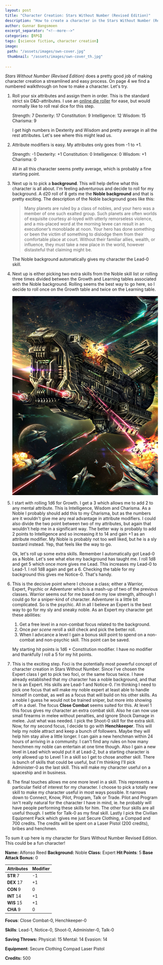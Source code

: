 ```yaml
---
layout: post
title: "Character Creation: Stars Without Number (Revised Edition)"
description: "How to create a character in the Stars Without Number (Revised Edition)"
author: Gunnar Bangsmoen
excerpt_separator: "<!--more-->"
categories: [RPG]
tags: [science fiction, character creation]
image:
 path: "/assets/images/swn-cover.jpg"
 thumbnail: "/assets/images/swn-cover_th.jpg"

---
```


_Stars Without Number (Revised Edition)_ does a pretty good job of making character creation a streamlined and easy process. On page 4 we find a numbered walkthrough on how to make a character. Let's try.

<!--more-->

1. Roll your six attributes and assign them in order. This is the standard strict six D&D-attributes. I use an [online die roller](http://www.brockjones.com/dieroller/dice.htm) for ease, but would normally like to roll real dice for this step.

   Strength: 7
   Dexterity: 17
   Constitution: 9
   Intelligence: 12
   Wisdom: 15
   Charisma: 9

   I get high numbers in Dexterity and Wisdom and pretty average in all the rest attributes. Let's see where this might lead us.

2. Attribute modifiers is easy. My attributes only goes from -1 to +1.

   Strength: -1
   Dexterity: +1
   Constitution: 0
   Intelligence: 0
   Wisdom: +1
   Charisma: 0

   All in all this character seems pretty average, which is probably a fine starting point.

3. Next up is to pick a **background**. This will help define what this character is all about. I'm feeling adventurous and decide to roll for my background. A d20 roll of 8 gets me the **Noble background** and that is pretty exciting. The description of the Noble background goes like this:

   > Many planets are ruled by a class of nobles, and your hero was a member of one such exalted group. Such planets  are  often  worlds  of  exquisite  courtesy  al-loyed with utterly remorseless violence, and a mis-placed word at the morning levee can result in an executioner’s  monoblade  at  noon.  Your  hero  has  done something or been the victim of something to dislodge them from their comfortable place at court. Without  their  familiar  allies,  wealth,  or  influence,  they must take a new place in the world, however distasteful that claiming might be.

   The Noble background automatically gives my character the Lead-0 skill.

4. Next up is either picking two extra skills from the Noble skill list or rolling three times divided between the Growth and Learning tables associated with the Noble background. Rolling seems the best way to go here, so I decide to roll once on the Growth table and twice on the Learning table.

   ![swn](/assets/images/swn.jpg)

5. I start with rolling 1d6 for Growth. I get a 3 which allows me to add 2 to any mental attribute. This is Intelligence, Wisdom and Charisma. As a Noble I probably should add this to my Charisma, but as the numbers are it wouldn't give me any real advantage in attribute modifiers. I could also divide the two point between two of my attributes, but again that wouldn't help me in a significant way. The better way is probably to add 2 points to Intelligence and so increasing it to 14 and gain +1 as an attribute modifier. My Noble is probably not too well liked, but he is a sly bastard instead. Yep, that feels like the way to go.  

   Ok, let's roll up some extra skills. Remember I automatically got Lead-0 as a Noble. Let's see what else my background has taught me. I roll 1d8 and get 5 which once more gives me Lead. This increases my Lead-0 to Lead-1. I roll 1d8 again and get a 6. Checking the table for my background this gives me Notice-0. That's handy.

6. This is the decisive point where I choose a class; either a Warrior, Expert, Psychic or Adventurer which is a mash-up of two of the previous classes. Warrior seems out for me based on my low strength, although I could go for a sniper-kind of character. Adventurer is a little bit complicated. So is the psychic. All in all I believe an Expert is the best way to go for my sly and sneaky noble. As an Expert my character get these abilities:

   1. Get a free level in a non-combat focus related to the background.
   2. Once _per scene_ reroll a skill check and pick the better roll.
   3. When I advcance a level I gain a bonus skill point to spend on a non-combat and non-psychic skill. This point can be saved.
      

   My starting hit points is 1d6 + Constitution modifier. I have no modifier and thankfully I roll a 5 for my hit points.

7. This is the exciting step. Foci is the potentially most powerful concept of character creation in Stars Without Number. Since I've chosen the Expert class I get to pick two foci, or the same focus twice. 
   I have already established that my character has a noble background, and that he is an Expert. His skills are Lead-1 and Notice-0. I'm thinking I need to pick one focus that will make my noble expert at least able to handle himself in combat, as well as a focus that will build on his other skills. As a noble I guess he would not be trained sniper, but more into showing off in a duel. The focus **Close Combat** seems suited for this. At level 1 this focus gives my character an extra combat skill. Also he can now use small firearms in melee without penalties, and ignore Shock Damage in melee. Just what was needed. I pick the Shoot-0 skill for the extra skill. 
   Now, for my second focus, I decide to go with **Henchkeeper**. This will help my noble attract and keep a bunch of followers. Maybe they will help him stay alive a little longer. I can gain a new henchman within 24 hours of arriving in a community. I can't find any rules on how many henchmen my noble can entertain at one time though. Also I gain a new level in Lead which would put it at Lead-2, but a starting character is only allowed up to Level 1 in a skill so I get to chose another skill. There is bunch of skills that could be useful, but I'm thinking I'll pick Administer-0 as the last skill. This will make my character useful on a spaceship and in business. 

8. The final touches allows me one more level in a skill. This represents a particular field of interest for my character. I choose to pick a totally new skill to make my character useful in most ways possible. It narrows down to Connect, Know, Pilot, Program, Talk or Trade. Pilot and Program isn't really natural for the character I have in mind, ie. he probably will have people performing these skills for him. The other four skills are all useful though. I settle for Talk-0 as my final skill.
   Lastly I pick the Civilian Equipment Pack which gives me just Secure Clothing, a Compad and 700 credits. The credits will be spent on a Laser Pistol (200 credits), bribes and henchmen. 

To sum it up here is my character for Stars Without Number Revised Edition. This could be a fun character!

**Name:** Alfonso Reed	**Background:** Noble	**Class:** Expert	**Hit Points**: 5	**Base Attack Bonus:** 0	

| **Attributes** | **Modifier** |
| -------------- | ------------ |
| **STR** 7      | -1           |
| **DEX** 17     | +1           |
| **CON** 9      | 0            |
| **INT** 14     | +1           |
| **WIS** 15     | +1           |
| **CHA** 9      | 0            |

**Focus**: Close Combat-0, Henchkeeper-0

**Skills**: Lead-1, Notice-0, Shoot-0, Administer-0, Talk-0

**Saving Throws:**
Physical: 15
Mental: 14
Evasion: 14

**Equipment**:
Secure Clothing
Compad
Laser Pistol

**Credits:** 500